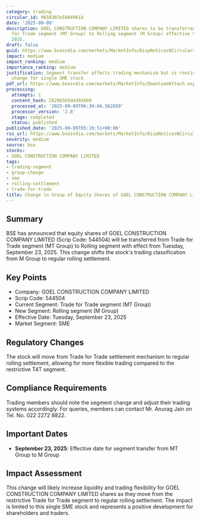 ```yaml
---
category: trading
circular_id: 9658307e5884961b
date: '2025-09-09'
description: GOEL CONSTRUCTION COMPANY LIMITED shares to be transferred from Trade
  for Trade segment (MT Group) to Rolling segment (M Group) effective September 23,
  2025.
draft: false
guid: https://www.bseindia.com/markets/MarketInfo/DispNoticesNCirculars.aspx?Noticeid={07F31CA3-BAB1-4DE3-AD3D-CDF0171656D4}&noticeno=20250909-2&dt=09/09/2025&icount=2&totcount=5&flag=0
impact: medium
impact_ranking: medium
importance_ranking: medium
justification: Segment transfer affects trading mechanism but is routine operational
  change for single SME stock
pdf_url: https://www.bseindia.com/markets/MarketInfo/DownloadAttach.aspx?id=20250909-2&attachedId=
processing:
  attempts: 1
  content_hash: 2829b5b5d4d9360d
  processed_at: '2025-09-09T06:30:04.562659'
  processor_version: '2.0'
  stage: completed
  status: published
published_date: '2025-09-09T05:19:51+00:00'
rss_url: https://www.bseindia.com/markets/MarketInfo/DispNoticesNCirculars.aspx?Noticeid={07F31CA3-BAB1-4DE3-AD3D-CDF0171656D4}&noticeno=20250909-2&dt=09/09/2025&icount=2&totcount=5&flag=0
severity: medium
source: bse
stocks:
- GOEL CONSTRUCTION COMPANY LIMITED
tags:
- trading-segment
- group-change
- sme
- rolling-settlement
- trade-for-trade
title: Change in Group of Equity Shares of GOEL CONSTRUCTION COMPANY LIMITED
---
```


## Summary

BSE has announced that equity shares of GOEL CONSTRUCTION COMPANY LIMITED (Scrip Code: 544504) will be transferred from Trade for Trade segment (MT Group) to Rolling segment with effect from Tuesday, September 23, 2025. This change shifts the stock's trading classification from M Group to regular rolling settlement.

## Key Points

- Company: GOEL CONSTRUCTION COMPANY LIMITED
- Scrip Code: 544504
- Current Segment: Trade for Trade segment (MT Group)
- New Segment: Rolling segment (M Group)
- Effective Date: Tuesday, September 23, 2025
- Market Segment: SME

## Regulatory Changes

The stock will move from Trade for Trade settlement mechanism to regular rolling settlement, allowing for more flexible trading compared to the restrictive T4T segment.

## Compliance Requirements

Trading members should note the segment change and adjust their trading systems accordingly. For queries, members can contact Mr. Anurag Jain on Tel. No. 022 2272 8822.

## Important Dates

- **September 23, 2025**: Effective date for segment transfer from MT Group to M Group

## Impact Assessment

This change will likely increase liquidity and trading flexibility for GOEL CONSTRUCTION COMPANY LIMITED shares as they move from the restrictive Trade for Trade segment to regular rolling settlement. The impact is limited to this single SME stock and represents a positive development for shareholders and traders.